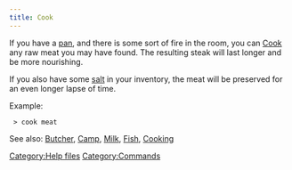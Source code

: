 ```yaml
---
title: Cook
---
```


If you have a [pan](pan "wikilink"), and there is some sort of fire in
the room, you can [Cook](Cook "wikilink") any raw meat you may have
found. The resulting steak will last longer and be more nourishing.

If you also have some [salt](a_chunk_of_salt "wikilink") in your
inventory, the meat will be preserved for an even longer lapse of time.

Example:

` > cook meat`

See also: [Butcher](Butcher "wikilink"), [Camp](Camp "wikilink"),
[Milk](Milk "wikilink"), [Fish](Fish "wikilink"),
[Cooking](Cooking "wikilink")

[Category:Help files](Category:Help_files "wikilink")
[Category:Commands](Category:Commands "wikilink")